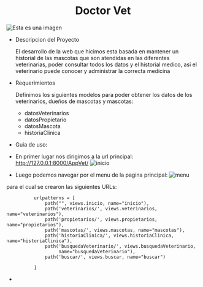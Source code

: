 <h1 align="center"> Doctor Vet </h1>



![Esta es una imagen](https://i2.wp.com/zoovetesmipasion.com/wp-content/uploads/2017/10/veterinario-.jpg?fit=712%2C350)



* Descripcion del Proyecto
  
  El desarrollo de la web que hicimos esta basada en mantener un historial de las mascotas que son atendidas en las diferentes veterinarias, poder consultar todos los  datos y el historial medico, asi el veterinario puede conocer y administrar la correcta medicina



* Requerimientos

  Definimos los siguientes modelos para poder obtener los datos de los veterinarios, dueños de mascotas y mascotas:
  - datosVeterinarios
  - datosPropietario
  - datosMascota
  - historiaClinica

* Guia de uso:

- En primer lugar nos dirigimos a la url principal: http://127.0.0.1:8000/AppVet/ 
![inicio](https://user-images.githubusercontent.com/97696225/188517023-082653c5-dc47-4d41-b646-3275a4a2d425.PNG)


- Luego podemos navegar por el menu de la pagina principal:
![menu](https://user-images.githubusercontent.com/97696225/188517262-28c36340-6d47-4182-8e49-ffc4f4960434.png)

para el cual se crearon las siguientes URLs:

              urlpatterns = [
                  path("", views.inicio, name="inicio"),
                  path('veterinarios/', views.veterinarios, name="veterinarios"),
                  path('propietarios/', views.propietarios, name="propietarios"),
                  path('mascotas/', views.mascotas, name="mascotas"),
                  path('historiaClinica/', views.historiaClinica, name="historiaClinica"),
                  path('busquedaVeterinario/', views.busquedaVeterinario,
                       name="busquedaVeterinario"),
                  path('buscar/', views.buscar, name="buscar")

              ]

- 




